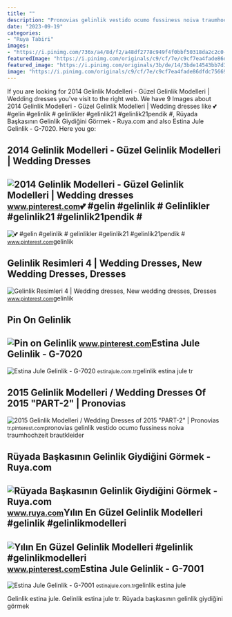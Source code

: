 ```yaml
---
title: ""
description: "Pronovias gelinlik vestido ocumo fussiness noiva traumhochzeit brautkleider"
date: "2023-09-19"
categories:
- "Ruya Tabiri"
images:
- "https://i.pinimg.com/736x/a4/8d/f2/a48df2778c949f4f0bbf50318da2c2c0--html.jpg"
featuredImage: "https://i.pinimg.com/originals/c9/cf/7e/c9cf7ea4fade86dfdc75669d8f8d6521.jpg"
featured_image: "https://i.pinimg.com/originals/3b/de/14/3bde14543bb7d3eb7554c756adaf004b.jpg"
image: "https://i.pinimg.com/originals/c9/cf/7e/c9cf7ea4fade86dfdc75669d8f8d6521.jpg"
---
```


If you are looking for 2014 Gelinlik Modelleri - Güzel Gelinlik Modelleri | Wedding dresses you've visit to the right web. We have 9 Images about 2014 Gelinlik Modelleri - Güzel Gelinlik Modelleri | Wedding dresses like 💕 #gelin #gelinlik # gelinlikler #gelinlik21 #gelinlik21pendik #, Rüyada Başkasının Gelinlik Giydiğini Görmek - Ruya.com and also Estina Jule Gelinlik - G-7020. Here you go:

2014 Gelinlik Modelleri - Güzel Gelinlik Modelleri | Wedding Dresses
--------------------------------------------------------------------

 ![2014 Gelinlik Modelleri - Güzel Gelinlik Modelleri | Wedding dresses](https://i.pinimg.com/originals/3b/de/14/3bde14543bb7d3eb7554c756adaf004b.jpg) <small>www.pinterest.com</small>💕 #gelin #gelinlik # Gelinlikler #gelinlik21 #gelinlik21pendik #
----------------------------------------------------------------

 ![💕 #gelin #gelinlik # gelinlikler #gelinlik21 #gelinlik21pendik #](https://i.pinimg.com/originals/c9/cf/7e/c9cf7ea4fade86dfdc75669d8f8d6521.jpg) <small>www.pinterest.com</small>gelinlik

Gelinlik Resimleri 4 | Wedding Dresses, New Wedding Dresses, Dresses
--------------------------------------------------------------------

 ![Gelinlik Resimleri 4 | Wedding dresses, New wedding dresses, Dresses](https://i.pinimg.com/736x/a4/8d/f2/a48df2778c949f4f0bbf50318da2c2c0--html.jpg) <small>www.pinterest.com</small>gelinlik

Pin On Gelinlik
---------------

 ![Pin on Gelinlik](https://i.pinimg.com/736x/c5/85/c9/c585c947b5143febfc60380d7af58767.jpg) <small>www.pinterest.com</small>Estina Jule Gelinlik - G-7020
-----------------------------

 ![Estina Jule Gelinlik - G-7020](https://estinajule.com.tr/134-thickbox_default/Estina-Jule-Gelinlik-G-7020-Estinajule-com-tr-de-Denizli-Gelinlik.jpg) <small>estinajule.com.tr</small>gelinlik estina jule tr

2015 Gelinlik Modelleri / Wedding Dresses Of 2015 "PART-2" | Pronovias
----------------------------------------------------------------------

 ![2015 Gelinlik Modelleri / Wedding Dresses of 2015 "PART-2" | Pronovias](https://i.pinimg.com/originals/59/59/b0/5959b050618f37f476e925329825629d.jpg) <small>tr.pinterest.com</small>pronovias gelinlik vestido ocumo fussiness noiva traumhochzeit brautkleider

Rüyada Başkasının Gelinlik Giydiğini Görmek - Ruya.com
------------------------------------------------------

 ![Rüyada Başkasının Gelinlik Giydiğini Görmek - Ruya.com](https://www.ruya.com/wp-content/uploads/rüyada-başkasının-gelinlik.jpg) <small>www.ruya.com</small>Yılın En Güzel Gelinlik Modelleri #gelinlik #gelinlikmodelleri
--------------------------------------------------------------

 ![Yılın En Güzel Gelinlik Modelleri #gelinlik #gelinlikmodelleri](https://i.pinimg.com/originals/7b/71/2a/7b712a7404ae00cd74e188fe3d5dc095.jpg) <small>www.pinterest.com</small>Estina Jule Gelinlik - G-7001
-----------------------------

 ![Estina Jule Gelinlik - G-7001](https://estinajule.com.tr/113-thickbox_default/Estina-Jule-Gelinlik-G-7001-Estinajule-com-tr-de-Denizli-Gelinlik.jpg) <small>estinajule.com.tr</small>gelinlik estina jule

Gelinlik estina jule. Gelinlik estina jule tr. Rüyada başkasının gelinlik giydiğini görmek
